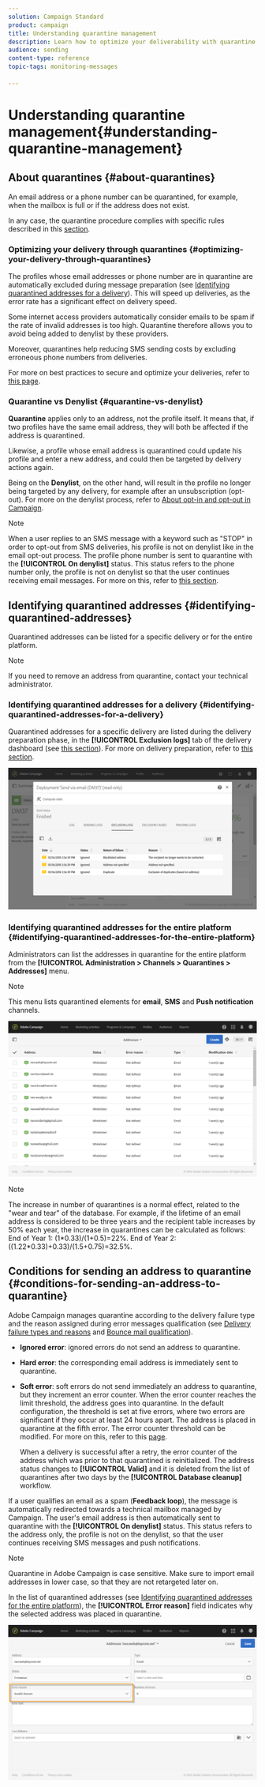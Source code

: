 ```yaml
---
solution: Campaign Standard
product: campaign
title: Understanding quarantine management
description: Learn how to optimize your deliverability with quarantine management.
audience: sending
content-type: reference
topic-tags: monitoring-messages

---
```


# Understanding quarantine management{#understanding-quarantine-management}

## About quarantines {#about-quarantines}

An email address or a phone number can be quarantined, for example, when the mailbox is full or if the address does not exist.

In any case, the quarantine procedure complies with specific rules described in this [section](#conditions-for-sending-an-address-to-quarantine).

### Optimizing your delivery through quarantines {#optimizing-your-delivery-through-quarantines}

The profiles whose email addresses or phone number are in quarantine are automatically excluded during message preparation (see [Identifying quarantined addresses for a delivery](#identifying-quarantined-addresses-for-a-delivery)). This will speed up deliveries, as the error rate has a significant effect on delivery speed.

Some internet access providers automatically consider emails to be spam if the rate of invalid addresses is too high. Quarantine therefore allows you to avoid being added to denylist by these providers.

Moreover, quarantines help reducing SMS sending costs by excluding erroneous phone numbers from deliveries.

For more on best practices to secure and optimize your deliveries, refer to [this page](https://docs.campaign.adobe.com/doc/standard/getting_started/en/ACS_DeliveryBestPractices.html).

### Quarantine vs Denylist {#quarantine-vs-denylist}

**Quarantine** applies only to an address, not the profile itself. It means that, if two profiles have the same email address, they will both be affected if the address is quarantined.

Likewise, a profile whose email address is quarantined could update his profile and enter a new address, and could then be targeted by delivery actions again.

Being on the **Denylist**, on the other hand, will result in the profile no longer being targeted by any delivery, for example after an unsubscription (opt-out). For more on the denylist process, refer to [About opt-in and opt-out in Campaign](../../audiences/using/about-opt-in-and-opt-out-in-campaign.md).

>[!NOTE]
>
>When a user replies to an SMS message with a keyword such as "STOP" in order to opt-out from SMS deliveries, his profile is not on denylist like in the email opt-out process. The profile phone number is sent to quarantine with the **[!UICONTROL On denylist]** status. This status refers to the phone number only, the profile is not on denylist so that the user continues receiving email messages. For more on this, refer to [this section](../../channels/using/managing-incoming-sms.md#managing-stop-sms).

## Identifying quarantined addresses {#identifying-quarantined-addresses}

Quarantined addresses can be listed for a specific delivery or for the entire platform.

>[!NOTE]
>
>If you need to remove an address from quarantine, contact your technical administrator.

### Identifying quarantined addresses for a delivery {#identifying-quarantined-addresses-for-a-delivery}

Quarantined addresses for a specific delivery are listed during the delivery preparation phase, in the **[!UICONTROL Exclusion logs]** tab of the delivery dashboard (see [this section](../../sending/using/monitoring-a-delivery.md#exclusion-logs)). For more on delivery preparation, refer to [this section](../../sending/using/preparing-the-send.md).

![](assets/exclusion_logs.png)

### Identifying quarantined addresses for the entire platform {#identifying-quarantined-addresses-for-the-entire-platform}

Administrators can list the addresses in quarantine for the entire platform from the **[!UICONTROL Administration > Channels > Quarantines > Addresses]** menu.

>[!NOTE]
>
>This menu lists quarantined elements for **email**, **SMS** and **Push notification** channels.

![](assets/quarantines1.png)

>[!NOTE]
>
>The increase in number of quarantines is a normal effect, related to the "wear and tear" of the database. For example, if the lifetime of an email address is considered to be three years and the recipient table increases by 50% each year, the increase in quarantines can be calculated as follows: End of Year 1: (1&#42;0.33)/(1+0.5)=22%. End of Year 2: ((1.22&#42;0.33)+0.33)/(1.5+0.75)=32.5%.

## Conditions for sending an address to quarantine {#conditions-for-sending-an-address-to-quarantine}

Adobe Campaign manages quarantine according to the delivery failure type and the reason assigned during error messages qualification (see [Delivery failure types and reasons](../../sending/using/understanding-delivery-failures.md#delivery-failure-types-and-reasons) and [Bounce mail qualification](../../sending/using/understanding-delivery-failures.md#bounce-mail-qualification)).

* **Ignored error**: ignored errors do not send an address to quarantine.
* **Hard error**: the corresponding email address is immediately sent to quarantine. 
* **Soft error**: soft errors do not send immediately an address to quarantine, but they increment an error counter. When the error counter reaches the limit threshold, the address goes into quarantine. In the default configuration, the threshold is set at five errors, where two errors are significant if they occur at least 24 hours apart. The address is placed in quarantine at the fifth error. The error counter threshold can be modified. For more on this, refer to this [page](../../administration/using/configuring-email-channel.md#email-channel-parameters).

  When a delivery is successful after a retry, the error counter of the address which was prior to that quarantined is reinitialized. The address status changes to **[!UICONTROL Valid]** and it is deleted from the list of quarantines after two days by the **[!UICONTROL Database cleanup]** workflow.

If a user qualifies an email as a spam (**Feedback loop**), the message is automatically redirected towards a technical mailbox managed by Campaign. The user's email address is then automatically sent to quarantine with the **[!UICONTROL On denylist]** status. This status refers to the address only, the profile is not on the denylist, so that the user continues receiving SMS messages and push notifications.

>[!NOTE]
>
>Quarantine in Adobe Campaign is case sensitive. Make sure to import email addresses in lower case, so that they are not retargeted later on.

In the list of quarantined addresses (see [Identifying quarantined addresses for the entire platform](#identifying-quarantined-addresses-for-the-entire-platform)), the **[!UICONTROL Error reason]** field indicates why the selected address was placed in quarantine.

![](assets/quarantines2.png)


